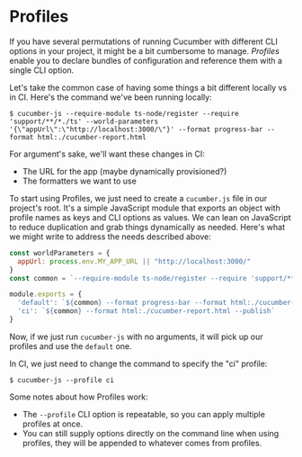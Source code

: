 # Profiles

If you have several permutations of running Cucumber with different CLI options in your project, it might be a bit cumbersome to manage. *Profiles* enable you to declare bundles of configuration and reference them with a single CLI option.

Let's take the common case of having some things a bit different locally vs in CI. Here's the command we've been running locally:

```shell
$ cucumber-js --require-module ts-node/register --require 'support/**/*./ts' --world-parameters '{\"appUrl\":\"http://localhost:3000/\"}' --format progress-bar --format html:./cucumber-report.html
```

For argument's sake, we'll want these changes in CI:

- The URL for the app (maybe dynamically provisioned?)
- The formatters we want to use

To start using Profiles, we just need to create a `cucumber.js` file in our project's root. It's a simple JavaScript module that exports an object with profile names as keys and CLI options as values. We can lean on JavaScript to reduce duplication and grab things dynamically as needed. Here's what we might write to address the needs described above:

```javascript
const worldParameters = {
  appUrl: process.env.MY_APP_URL || "http://localhost:3000/"
}
const common = `--require-module ts-node/register --require 'support/**/*./ts' --world-parameters '${JSON.stringify(worldParameters)}'`

module.exports = {
  'default': `${common} --format progress-bar --format html:./cucumber-report.html`,
  'ci': `${common} --format html:./cucumber-report.html --publish`
}
```

Now, if we just run `cucumber-js` with no arguments, it will pick up our profiles and use the `default` one.

In CI, we just need to change the command to specify the "ci" profile:

```shell
$ cucumber-js --profile ci
```

Some notes about how Profiles work:

- The `--profile` CLI option is repeatable, so you can apply multiple profiles at once.
- You can still supply options directly on the command line when using profiles, they will be appended to whatever comes from profiles.
